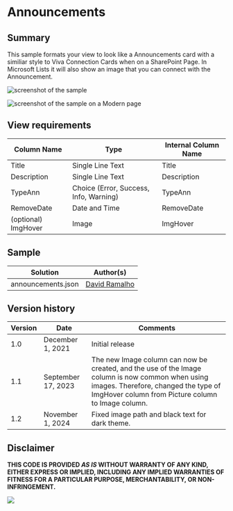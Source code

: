 # Announcements

## Summary

This sample formats your view to look like a Announcements card with a similiar style to Viva Connection Cards when on a SharePoint Page. In Microsoft Lists it will also show an image that you can connect with the Announcement.

![screenshot of the sample](./assets/screenshot.png)

![screenshot of the sample on a Modern page](./assets/screenshot2.png)

## View requirements

| Column Name         | Type                                   | Internal Column Name |
| ------------------- | -------------------------------------- | -------------------- |
| Title               | Single Line Text                       | Title                |
| Description         | Single Line Text                       | Description          |
| TypeAnn             | Choice (Error, Success, Info, Warning) | TypeAnn              |
| RemoveDate         | Date and Time                          | RemoveDate          |
| (optional) ImgHover | Image                                | ImgHover             |

## Sample

Solution|Author(s)
--------|---------
announcements.json | [David Ramalho](https://github.com/DRamalho92)

## Version history

| Version | Date               | Comments        |
| ------- | ------------------ | --------------- |
| 1.0     | December 1, 2021   | Initial release |
| 1.1     | September 17, 2023 | The new Image column can now be created, and the use of the Image column is now common when using images. Therefore, changed the type of ImgHover column from Picture column to Image column. |
| 1.2     | November 1, 2024   | Fixed image path and black text for dark theme. |

## Disclaimer

**THIS CODE IS PROVIDED _AS IS_ WITHOUT WARRANTY OF ANY KIND, EITHER EXPRESS OR IMPLIED, INCLUDING ANY IMPLIED WARRANTIES OF FITNESS FOR A PARTICULAR PURPOSE, MERCHANTABILITY, OR NON-INFRINGEMENT.**

<img src="https://pnptelemetry.azurewebsites.net/list-formatting/view-samples/announcements" />
